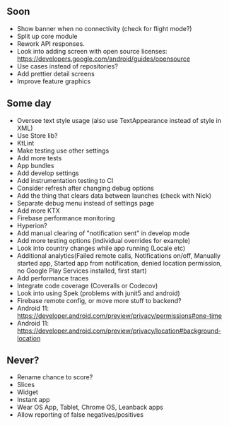 ## Soon
* Show banner when no connectivity (check for flight mode?)
* Split up core module
* Rework API responses.
* Look into adding screen with open source licenses: https://developers.google.com/android/guides/opensource
* Use cases instead of repositories?
* Add prettier detail screens
* Improve feature graphics

## Some day
* Oversee text style usage (also use TextAppearance instead of style in XML)
* Use Store lib?
* KtLint
* Make testing use other settings
* Add more tests
* App bundles
* Add develop settings
* Add instrumentation testing to CI
* Consider refresh after changing debug options
* Add the thing that clears data between launches (check with Nick)
* Separate debug menu instead of settings page
* Add more KTX
* Firebase performance monitoring
* Hyperion?
* Add manual clearing of "notification sent" in develop mode
* Add more testing options (individual overrides for example)
* Look into country changes while app running (Locale etc)
* Additional analytics(Failed remote calls, Notifications on/off, Manually started app, Started app from notification, denied location permission, no Google Play Services installed, first start)
* Add performance traces
* Integrate code coverage (Coveralls or Codecov)
* Look into using Spek (problems with junit5 and android)
* Firebase remote config, or move more stuff to backend?
* Android 11: https://developer.android.com/preview/privacy/permissions#one-time
* Android 11: https://developer.android.com/preview/privacy/location#background-location

## Never?
* Rename chance to score?
* Slices
* Widget
* Instant app
* Wear OS App, Tablet, Chrome OS, Leanback apps
* Allow reporting of false negatives/positives

